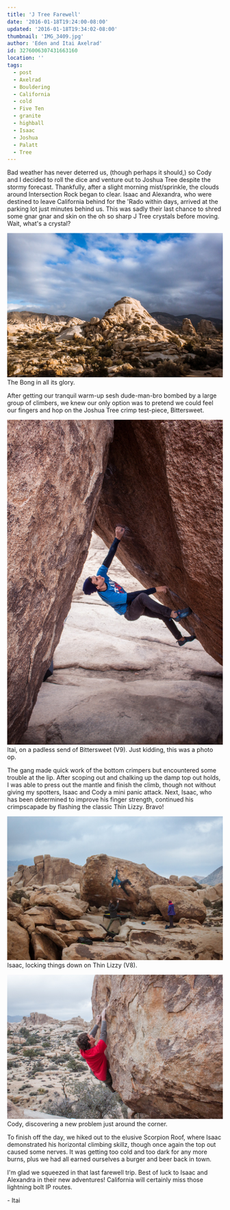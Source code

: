 ```yaml
---
title: 'J Tree Farewell'
date: '2016-01-18T19:24:00-08:00'
updated: '2016-01-18T19:34:02-08:00'
thumbnail: 'IMG_3409.jpg'
author: 'Eden and Itai Axelrad'
id: 3276006307431663160
location: ''
tags:
  - post
  - Axelrad
  - Bouldering
  - California
  - cold
  - Five Ten
  - granite
  - highball
  - Isaac
  - Joshua
  - Palatt
  - Tree
---
```

Bad weather has never deterred us, (though perhaps it should,) so Cody and I decided to roll the dice and venture out to Joshua Tree despite the stormy forecast. Thankfully, after a slight morning mist/sprinkle, the clouds around Intersection Rock began to clear. Isaac and Alexandra, who were destined to leave California behind for the 'Rado within days, arrived at the parking lot just minutes behind us. This was sadly their last chance to shred some gnar gnar and skin on the oh so sharp J Tree crystals before moving. Wait, what's a crystal?

![image alt](/images/IMG_3409.jpg)The Bong in all its glory.

After getting our tranquil warm-up sesh dude-man-bro bombed by a large group of climbers, we knew our only option was to pretend we could feel our fingers and hop on the Joshua Tree crimp test-piece, Bittersweet.

![image alt](/images/IMG_3378.jpg)Itai, on a padless send of Bittersweet (V9). Just kidding, this was a photo op.

The gang made quick work of the bottom crimpers but encountered some trouble at the lip. After scoping out and chalking up the damp top out holds, I was able to press out the mantle and finish the climb, though not without giving my spotters, Isaac and Cody a mini panic attack. Next, Isaac, who has been determined to improve his finger strength, continued his crimpscapade by flashing the classic Thin Lizzy. Bravo!

![image alt](/images/IMG_3397.jpg)Isaac, locking things down on Thin Lizzy (V8).

![image alt](/images/IMG_3405.jpg)Cody, discovering a new problem just around the corner.

To finish off the day, we hiked out to the elusive Scorpion Roof, where Isaac demonstrated his horizontal climbing skillz, though once again the top out caused some nerves. It was getting too cold and too dark for any more burns, plus we had all earned ourselves a burger and beer back in town. 

I'm glad we squeezed in that last farewell trip. Best of luck to Isaac and Alexandra in their new adventures! California will certainly miss those lightning bolt IP routes.

\- Itai
